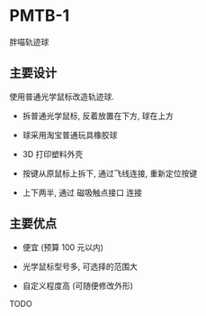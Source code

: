 # PMTB-1
胖喵轨迹球


## 主要设计

使用普通光学鼠标改造轨迹球.

+ 拆普通光学鼠标, 反着放置在下方, 球在上方

+ 球采用淘宝普通玩具橡胶球

+ 3D 打印塑料外壳

+ 按键从原鼠标上拆下, 通过飞线连接, 重新定位按键

+ 上下两半, 通过 磁吸触点接口 连接


## 主要优点

+ 便宜 (预算 100 元以内)

+ 光学鼠标型号多, 可选择的范围大

+ 自定义程度高 (可随便修改外形)


TODO
